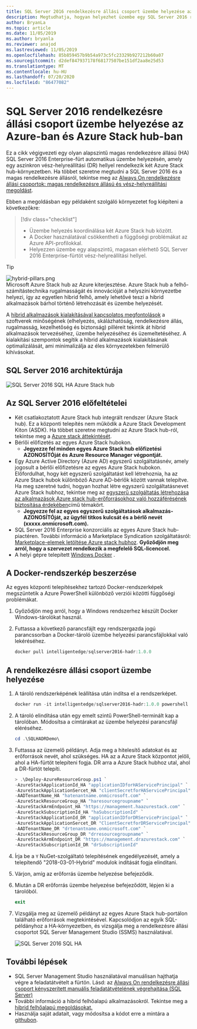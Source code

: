 ```yaml
---
title: SQL Server 2016 rendelkezésre állási csoport üzembe helyezése az Azure-ban és Azure Stack hub-ban
description: Megtudhatja, hogyan helyezhet üzembe egy SQL Server 2016 rendelkezésre állási csoportot az Azure-ban és Azure Stack hub-ban.
author: BryanLa
ms.topic: article
ms.date: 11/05/2019
ms.author: bryanla
ms.reviewer: anajod
ms.lastreviewed: 11/05/2019
ms.openlocfilehash: 85b859457b9b54a973c5fc23329b927212b60a07
ms.sourcegitcommit: d2def847937178f68177507be151df2aa8e25d53
ms.translationtype: MT
ms.contentlocale: hu-HU
ms.lasthandoff: 07/20/2020
ms.locfileid: "86477082"
---
```

# <a name="deploy-a-sql-server-2016-availability-group-to-azure-and-azure-stack-hub"></a>SQL Server 2016 rendelkezésre állási csoport üzembe helyezése az Azure-ban és Azure Stack hub-ban

Ez a cikk végigvezeti egy olyan alapszintű magas rendelkezésre állású (HA) SQL Server 2016 Enterprise-fürt automatikus üzembe helyezésén, amely egy aszinkron vész-helyreállítási (DR) hellyel rendelkezik két Azure Stack hub-környezetben. Ha többet szeretne megtudni a SQL Server 2016 és a magas rendelkezésre állásról, tekintse meg az [Always On rendelkezésre állási csoportok: magas rendelkezésre állású és vész-helyreállítási megoldást](/sql/database-engine/availability-groups/windows/always-on-availability-groups-sql-server?view=sql-server-2016).

Ebben a megoldásban egy példaként szolgáló környezetet fog kiépíteni a következőkre:

> [!div class="checklist"]
> - Üzembe helyezés koordinálása két Azure Stack hub között.
> - A Docker használatával csökkentheti a függőségi problémákat az Azure API-profilokkal.
> - Helyezzen üzembe egy alapszintű, magasan elérhető SQL Server 2016 Enterprise-fürtöt vész-helyreállítási hellyel.

> [!Tip]  
> ![hybrid-pillars.png](./media/solution-deployment-guide-cross-cloud-scaling/hybrid-pillars.png)  
> Microsoft Azure Stack hub az Azure kiterjesztése. Azure Stack hub a felhő-számítástechnika rugalmasságát és innovációját a helyszíni környezetbe helyezi, így az egyetlen hibrid felhő, amely lehetővé teszi a hibrid alkalmazások bárhol történő létrehozását és üzembe helyezését.  
> 
> A [hibrid alkalmazások kialakításával kapcsolatos megfontolások](overview-app-design-considerations.md) a szoftverek minőségének (elhelyezés, skálázhatóság, rendelkezésre állás, rugalmasság, kezelhetőség és biztonság) pilléreit tekintik át hibrid alkalmazások tervezéséhez, üzembe helyezéséhez és üzemeltetéséhez. A kialakítási szempontok segítik a hibrid alkalmazások kialakításának optimalizálását, ami minimalizálja az éles környezetekben felmerülő kihívásokat.

## <a name="architecture-for-sql-server-2016"></a>SQL Server 2016 architektúrája

![SQL Server 2016 SQL HA Azure Stack hub](media/solution-deployment-guide-sql-ha/image1.png)

## <a name="prerequisites-for-sql-server-2016"></a>Az SQL Server 2016 előfeltételei

- Két csatlakoztatott Azure Stack hub integrált rendszer (Azure Stack hub). Ez a központi telepítés nem működik a Azure Stack Development Kiton (ASDK). Ha többet szeretne megtudni az Azure Stack hub-ról, tekintse meg a [Azure stack áttekintését](https://azure.microsoft.com/overview/azure-stack/).
- Bérlői előfizetés az egyes Azure Stack hubokon.
  - **Jegyezze fel minden egyes Azure Stack hub előfizetési AZONOSÍTÓját és Azure Resource Manager végpontját.**
- Egy Azure Active Directory (Azure AD) egyszerű szolgáltatásnév, amely jogosult a bérlői előfizetésre az egyes Azure Stack hubokon. Előfordulhat, hogy két egyszerű szolgáltatást kell létrehoznia, ha az Azure Stack hubok különböző Azure AD-bérlők között vannak telepítve. Ha meg szeretné tudni, hogyan hozhat létre egyszerű szolgáltatásnevet Azure Stack hubhoz, tekintse meg az [egyszerű szolgáltatás létrehozása az alkalmazások Azure stack hub-erőforrásokhoz való hozzáférésének biztosítása érdekében](/azure-stack/user/azure-stack-create-service-principals)című témakört.
  - **Jegyezze fel az egyes egyszerű szolgáltatások alkalmazás-AZONOSÍTÓját, az ügyfél titkos kulcsát és a bérlő nevét (xxxxx.onmicrosoft.com).**
- SQL Server 2016 Enterprise konzorciális az egyes Azure Stack hub-piactéren. További információ a Marketplace Syndication szolgáltatásról: [Marketplace-elemek letöltése Azure stack hubhoz](/azure-stack/operator/azure-stack-download-azure-marketplace-item).
    **Győződjön meg arról, hogy a szervezet rendelkezik a megfelelő SQL-licenccel.**
- A helyi gépre telepített [Windows Docker](https://docs.docker.com/docker-for-windows/) .

## <a name="get-the-docker-image"></a>A Docker-rendszerkép beszerzése

Az egyes központi telepítésekhez tartozó Docker-rendszerképek megszüntetik a Azure PowerShell különböző verziói közötti függőségi problémákat.

1. Győződjön meg arról, hogy a Windows rendszerhez készült Docker Windows-tárolókat használ.
2. Futtassa a következő parancsfájlt egy rendszergazda jogú parancssorban a Docker-tároló üzembe helyezési parancsfájlokkal való lekéréséhez.

    ```powershell  
    docker pull intelligentedge/sqlserver2016-hadr:1.0.0
    ```

## <a name="deploy-the-availability-group"></a>A rendelkezésre állási csoport üzembe helyezése

1. A tároló rendszerképének leállítása után indítsa el a rendszerképet.

      ```powershell  
      docker run -it intelligentedge/sqlserver2016-hadr:1.0.0 powershell
      ```

2. A tároló elindítása után egy emelt szintű PowerShell-terminált kap a tárolóban. Módosítsa a címtárakat az üzembe helyezési parancsfájl eléréséhez.

      ```powershell  
      cd .\SQLHADRDemo\
      ```

3. Futtassa az üzemelő példányt. Adja meg a hitelesítő adatokat és az erőforrások nevét, ahol szükséges. HA az a Azure Stack központot jelöli, ahol a HA-fürtöt telepíteni fogja. DR arra a Azure Stack hubhoz utal, ahol a DR-fürtöt telepíti.

      ```powershell
      > .\Deploy-AzureResourceGroup.ps1 `
      -AzureStackApplicationId_HA "applicationIDforHAServicePrincipal" `
      -AzureStackApplicationSercet_HA "clientSecretforHAServicePrincipal" `
      -AADTenantName_HA "hatenantname.onmicrosoft.com" `
      -AzureStackResourceGroup_HA "haresourcegroupname" `
      -AzureStackArmEndpoint_HA "https://management.haazurestack.com" `
      -AzureStackSubscriptionId_HA "haSubscriptionId" `
      -AzureStackApplicationId_DR "applicationIDforDRServicePrincipal" `
      -AzureStackApplicationSercet_DR "ClientSecretforDRServicePrincipal" `
      -AADTenantName_DR "drtenantname.onmicrosoft.com" `
      -AzureStackResourceGroup_DR "drresourcegroupname" `
      -AzureStackArmEndpoint_DR "https://management.drazurestack.com" `
      -AzureStackSubscriptionId_DR "drSubscriptionId"
      ```

4. Írja be a `Y` NuGet-szolgáltató telepítésének engedélyezését, amely a telepítendő "2018-03-01-Hybrid" modulok indítását fogja elindítani.

5. Várjon, amíg az erőforrás üzembe helyezése befejeződik.

6. Miután a DR erőforrás üzembe helyezése befejeződött, lépjen ki a tárolóból.

      ```powershell
      exit
      ```

7. Vizsgálja meg az üzemelő példányt az egyes Azure Stack hub-portálon található erőforrások megtekintésével. Kapcsolódjon az egyik SQL-példányhoz a HA-környezetben, és vizsgálja meg a rendelkezésre állási csoportot SQL Server Management Studio (SSMS) használatával.

    ![SQL Server 2016 SQL HA](media/solution-deployment-guide-sql-ha/image2.png)

## <a name="next-steps"></a>További lépések

- SQL Server Management Studio használatával manuálisan hajthatja végre a feladatátvételt a fürtön. Lásd: az [Always On rendelkezésre állási csoport kényszerített manuális feladatátvételének végrehajtása (SQL Server)](/sql/database-engine/availability-groups/windows/perform-a-forced-manual-failover-of-an-availability-group-sql-server?view=sql-server-2017)
- További információ a hibrid felhőalapú alkalmazásokról. Tekintse meg a [hibrid felhőalapú megoldásokat.](https://aka.ms/azsdevtutorials)
- Használja saját adatait, vagy módosítsa a kódot erre a mintára a [githubon](https://github.com/Azure-Samples/azure-intelligent-edge-patterns).
